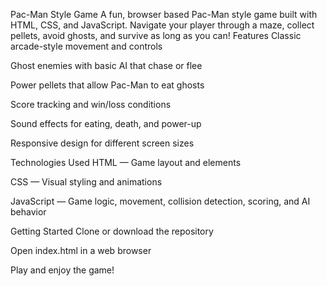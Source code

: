 Pac-Man Style Game
A fun, browser based Pac-Man style game built with HTML, CSS, and JavaScript. Navigate your player through a maze, collect pellets, avoid ghosts, and survive as long as you can!
 Features
Classic arcade-style movement and controls


Ghost enemies with basic AI that chase or flee


Power pellets that allow Pac-Man to eat ghosts


Score tracking and win/loss conditions


Sound effects for eating, death, and power-up


Responsive design for different screen sizes



 Technologies Used
HTML — Game layout and elements


CSS — Visual styling and animations


JavaScript — Game logic, movement, collision detection, scoring, and AI behavior


 Getting Started
Clone or download the repository


Open index.html in a web browser


Play and enjoy the game!




